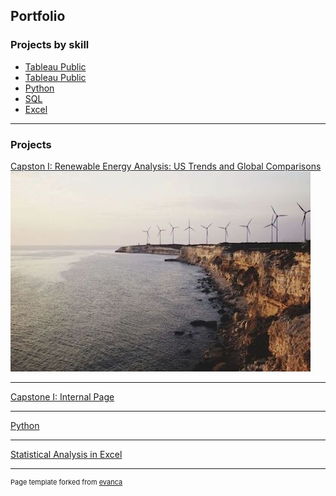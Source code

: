 ## Portfolio

### Projects by skill

- [Tableau Public]([https://public.tableau.com/app/profile/amy.leaver/vizzes])
- [Tableau Public](https://public.tableau.com/app/profile/amy.leaver)
- [Python](/coming_coon)
- [SQL](/coming_soon)
- [Excel](/excel_page)

---

### Projects 

[Capston I: Renewable Energy Analysis: US Trends and Global Comparisons](https://public.tableau.com/views/Draft3_16977340246330/Story1?:language=en-US&:display_count=n&:origin=viz_share_link)
<img src="images/capstone_wind_sm.jpeg?raw=true"/>

---

[Capstone I: Internal Page](/capstone_page)


---
[Python](/pdf/sample_presentation.pdf)

---
[Statistical Analysis in Excel](http://example.com/)

---






<p style="font-size:11px">Page template forked from <a href="https://github.com/evanca/quick-portfolio">evanca</a></p>
<!-- Remove above link if you don't want to attibute -->
